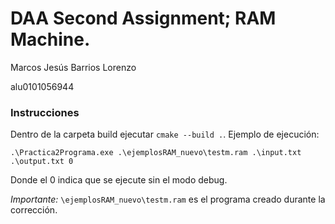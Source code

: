 # DAA Second Assignment; RAM Machine.

Marcos Jesús Barrios Lorenzo

alu0101056944


### Instrucciones

Dentro de la carpeta build ejecutar <code>cmake --build .</code>. Ejemplo de ejecución:

```
.\Practica2Programa.exe .\ejemplosRAM_nuevo\testm.ram .\input.txt .\output.txt 0
```

Donde el 0 indica que se ejecute sin el modo debug.

*Importante:* <code>\ejemplosRAM_nuevo\testm.ram</code> es el programa creado durante la corrección.